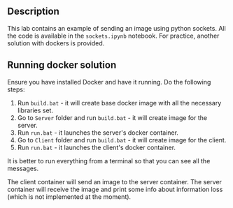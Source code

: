 ## Description

This lab contains an example of sending an image using python sockets.
All the code is available in the `sockets.ipynb` notebook. For practice, another solution
with dockers is provided.

## Running docker solution

Ensure you have installed Docker and have it running. 
Do the following steps:
1. Run `build.bat` - it will create base docker image with all the necessary libraries set.
2. Go to `Server` folder and run `build.bat` - it will create image for the server.
3. Run `run.bat` - it launches the server's docker container.
4. Go to `Client` folder and run `build.bat` - it will create image for the client.
5. Run `run.bat` - it launches the client's docker container.

It is better to run everything from a terminal so that you can see all the messages.

The client container will send an image to the server container. The server container will
receive the image and print some info about information loss (which is not implemented at the moment).
